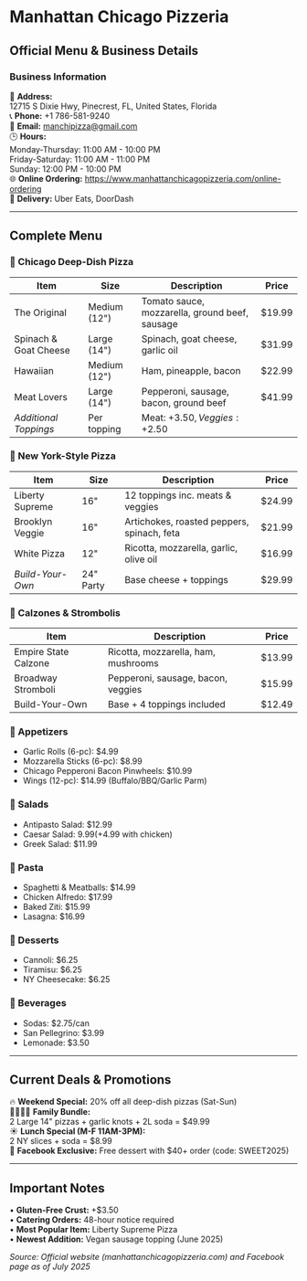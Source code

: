 # Manhattan Chicago Pizzeria
## Official Menu & Business Details

### Business Information
📍 **Address:**  
12715 S Dixie Hwy, Pinecrest, FL, United States, Florida  
📞 **Phone:** +1 786-581-9240  
📧 **Email:** manchipizza@gmail.com  
🕒 **Hours:**  
Monday-Thursday: 11:00 AM - 10:00 PM  
Friday-Saturday: 11:00 AM - 11:00 PM  
Sunday: 12:00 PM - 10:00 PM  
🌐 **Online Ordering:** https://www.manhattanchicagopizzeria.com/online-ordering  
🚗 **Delivery:** Uber Eats, DoorDash  

---

## Complete Menu

### 🍕 Chicago Deep-Dish Pizza
| Item                  | Size       | Description                                      | Price    |
|-----------------------|------------|--------------------------------------------------|----------|
| The Original          | Medium (12") | Tomato sauce, mozzarella, ground beef, sausage | $19.99   |
| Spinach & Goat Cheese | Large (14") | Spinach, goat cheese, garlic oil              | $31.99   |
| Hawaiian              | Medium (12") | Ham, pineapple, bacon                         | $22.99   |
| Meat Lovers           | Large (14") | Pepperoni, sausage, bacon, ground beef        | $41.99   |
| *Additional Toppings* | Per topping | Meat: +$3.50, Veggies: +$2.50                 |          |

### 🗽 New York-Style Pizza
| Item               | Size       | Description                                  | Price    |
|--------------------|------------|----------------------------------------------|----------|
| Liberty Supreme    | 16"        | 12 toppings inc. meats & veggies           | $24.99   |
| Brooklyn Veggie    | 16"        | Artichokes, roasted peppers, spinach, feta | $21.99   |
| White Pizza        | 12"        | Ricotta, mozzarella, garlic, olive oil     | $16.99   |
| *Build-Your-Own*   | 24" Party  | Base cheese + toppings                     | $29.99   |

### 🥟 Calzones & Strombolis
| Item                | Description                          | Price    |
|---------------------|--------------------------------------|----------|
| Empire State Calzone| Ricotta, mozzarella, ham, mushrooms | $13.99   |
| Broadway Stromboli  | Pepperoni, sausage, bacon, veggies  | $15.99   |
| Build-Your-Own      | Base + 4 toppings included          | $12.49   |

### 🍗 Appetizers
- Garlic Rolls (6-pc): $4.99
- Mozzarella Sticks (6-pc): $8.99
- Chicago Pepperoni Bacon Pinwheels: $10.99
- Wings (12-pc): $14.99 (Buffalo/BBQ/Garlic Parm)

### 🥗 Salads
- Antipasto Salad: $12.99
- Caesar Salad: $9.99 (+$4.99 with chicken)
- Greek Salad: $11.99

### 🍝 Pasta
- Spaghetti & Meatballs: $14.99
- Chicken Alfredo: $17.99
- Baked Ziti: $15.99
- Lasagna: $16.99

### 🍰 Desserts
- Cannoli: $6.25
- Tiramisu: $6.25
- NY Cheesecake: $6.25

### 🥤 Beverages
- Sodas: $2.75/can
- San Pellegrino: $3.99
- Lemonade: $3.50

---

## Current Deals & Promotions
🔥 **Weekend Special:** 20% off all deep-dish pizzas (Sat-Sun)  
👨‍👩‍👧‍👦 **Family Bundle:**  
2 Large 14" pizzas + garlic knots + 2L soda = $49.99  
☀️ **Lunch Special (M-F 11AM-3PM):**  
2 NY slices + soda = $8.99  
🎁 **Facebook Exclusive:** Free dessert with $40+ order (code: SWEET2025)

---

## Important Notes
• **Gluten-Free Crust:** +$3.50  
• **Catering Orders:** 48-hour notice required  
• **Most Popular Item:** Liberty Supreme Pizza  
• **Newest Addition:** Vegan sausage topping (June 2025)  

_Source: Official website (manhattanchicagopizzeria.com) and Facebook page as of July 2025_